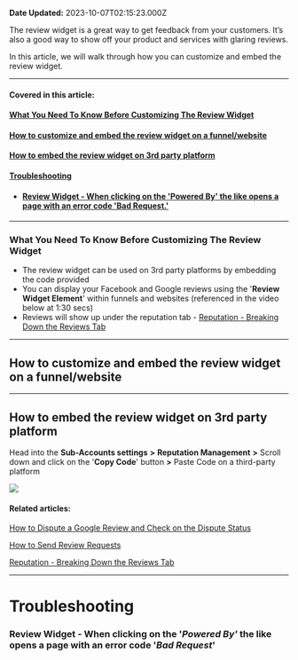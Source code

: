 **Date Updated:** 2023-10-07T02:15:23.000Z

The review widget is a great way to get feedback from your customers. It’s also a good way to show off your product and services with glaring reviews.  
  
In this article, we will walk through how you can customize and embed the review widget.

---

#### **Covered in this article:**

#### [**What You Need To Know Before Customizing The Review Widget**](#What-You-Need-To-Know-Before-Customizing-The-Review-Widget)

#### **[How to customize and embed the review widget on a funnel/website](#How-to-customize-and-embed-the-review-widget-on-a-funnel/website)**

#### [**How to embed the review widget on 3rd party platform**](#How-to-embed-the-review-widget-on-3rd-party-platform)

####   
[**Troubleshooting**](#Troubleshooting)

* #### [Review Widget - When clicking on the 'Powered By' the like opens a page with an error code 'Bad Request.'](#Review-Widget---When-clicking-on-the-'Powered-By'-the-like-opens-a-page-with-an-error-code-'Bad-Request')

####   

  
---

### **What You Need To Know Before Customizing The Review Widget**

* The review widget can be used on 3rd party platforms by embedding the code provided
* You can display your Facebook and Google reviews using the '**Review Widget Element**' within funnels and websites (referenced in the video below at 1:30 secs)
* Reviews will show up under the reputation tab - [Reputation - Breaking Down the Reviews Tab](https://help.gohighlevel.com/en/support/solutions/articles/48001222826)
  
  
---

## **How to customize and embed the review widget on a funnel/website**
  
  
---

## **How to embed the review widget on 3rd party platform**

Head into the **Sub-Accounts settings** **\>** **Reputation Management** **\>** Scroll down and click on the '**Copy Code**' button **\>** Paste Code on a third-party platform

![](https://s3.amazonaws.com/cdn.freshdesk.com/data/helpdesk/attachments/production/48253510920/original/_CM-iyKOsRw4dGzuSuV3DBNoUM2h7ak8nQ.gif?1664313066)
  
  
#### **Related articles:**

[How to Dispute a Google Review and Check on the Dispute Status](https://help.gohighlevel.com/en/support/solutions/articles/48001180761)

[How to Send Review Requests](https://help.gohighlevel.com/en/support/solutions/articles/48001222668)

[Reputation - Breaking Down the Reviews Tab](https://help.gohighlevel.com/en/support/solutions/articles/48001222826)

  
---

# **Troubleshooting**

### **Review Widget -** When clicking on the '_Powered By'_ the like opens a page with an error code '_Bad Request_'
  
  